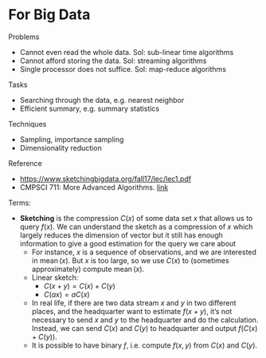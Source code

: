 # For Big Data

Problems
- Cannot even read the whole data. Sol: sub-linear time algorithms
- Cannot afford storing the data. Sol: streaming algorithms
- Single processor does not suffice. Sol: map-reduce algorithms

Tasks
- Searching through the data, e.g. nearest neighbor
- Efficient summary, e.g. summary statistics

Techniques
- Sampling, importance sampling
- Dimensionality reduction

Reference
- https://www.sketchingbigdata.org/fall17/lec/lec1.pdf
- CMPSCI 711: More Advanced Algorithms. [link](https://people.cs.umass.edu/~mcgregor/CS711S18/index.html)

Terms:

- **Sketching** is the compression $C(x)$ of some data set $x$ that allows us to query $f(x)$.  We can understand the sketch as a compression of $x$ which largely reduces the dimension of vector but it still has enough information to give a good estimation for the query we care about
  - For instance, $x$ is a sequence of observations, and we are interested in $\operatorname{mean} (x)$. But $x$ is too large, so we use $C(x)$ to (sometimes approximately) compute $\operatorname{mean} (x)$.
  - Linear sketch:
    - $C(x + y) = C(x) + C(y)$
    - $C(ax) = aC(x)$
  - In real life, if there are two data stream $x$ and $y$ in two different places, and the headquarter want to estimate $f(x + y)$, it’s not necessary to send $x$ and $y$ to the headquarter and do the calculation. Instead, we can send $C(x)$ and $C(y)$ to headquarter and output $f(C(x) + C(y))$.
  - It is possible to have binary $f$, i.e. compute $f(x, y)$ from $C(x)$ and $C(y)$.
